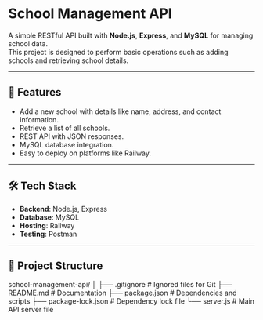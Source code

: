 # School Management API

A simple RESTful API built with **Node.js**, **Express**, and **MySQL** for managing school data.  
This project is designed to perform basic operations such as adding schools and retrieving school details.

---

## 🚀 Features
- Add a new school with details like name, address, and contact information.
- Retrieve a list of all schools.
- REST API with JSON responses.
- MySQL database integration.
- Easy to deploy on platforms like Railway.

---

## 🛠 Tech Stack
- **Backend**: Node.js, Express
- **Database**: MySQL
- **Hosting**: Railway
- **Testing**: Postman

---

## 📂 Project Structure
school-management-api/
│
├── .gitignore # Ignored files for Git
├── README.md # Documentation
├── package.json # Dependencies and scripts
├── package-lock.json # Dependency lock file
└── server.js # Main API server file
